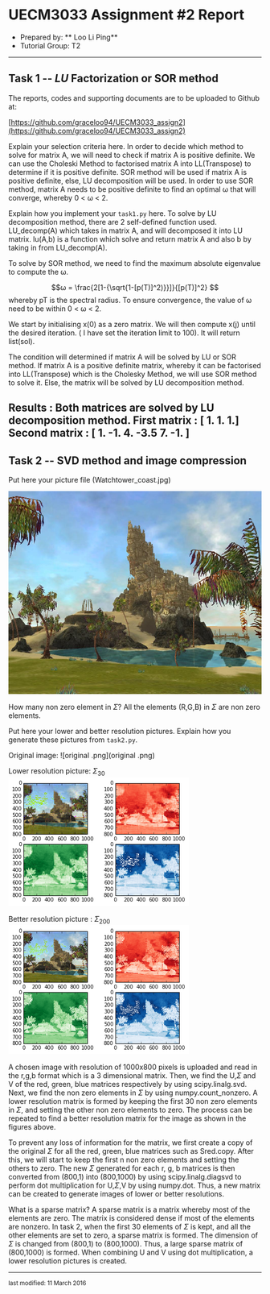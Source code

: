 UECM3033 Assignment #2 Report
========================================================

- Prepared by: ** Loo Li Ping**
- Tutorial Group: T2

--------------------------------------------------------

## Task 1 --  $LU$ Factorization or SOR method

The reports, codes and supporting documents are to be uploaded to Github at: 

[https://github.com/graceloo94/UECM3033_assign2](https://github.com/graceloo94/UECM3033_assign2)

Explain your selection criteria here.
In order to decide which method to solve for matrix A, we will need to check if matrix A is positive definite. We can use the Choleski Method to factorised matrix A into LL(Transpose) to determine if it is positive definite. SOR method will be used if matrix A is positive definite, else,  LU decomposition will be used. In order to use SOR method, matrix A needs to be positive definite to find an optimal ω that will converge, whereby 0 < ω < 2.

Explain how you implement your `task1.py` here.
To solve by LU decomposition method, there are 2 self-defined function used. LU_decomp(A) which takes in matrix A, and will decomposed it into LU matrix. lu(A,b) is a function which solve and return matrix A and also b by taking in from LU_decomp(A).

To solve by SOR method,  we need to find the maximum absolute eigenvalue to compute the ω. 

$$ω = \frac{2[1-{\sqrt{1-[p(T)]^2)}}]}{[p(T)]^2} $$
whereby pT is the spectral radius. To ensure convergence, the value of ω need to be within 0 < ω < 2.

We start by initialising x(0) as a zero matrix. We will then compute x(j) until the desired iteration. ( I have set the iteration limit to 100). It will return list(sol).

The condition will determined if matrix A will be solved by LU or SOR method. If matrix A is a positive definite matrix, whereby it can be factorised into LL(Transpose) which is the Cholesky Method, we will use SOR method to solve it. Else, the matrix will be solved by LU decomposition method.


Results : Both matrices are solved by LU decomposition method. 
First matrix : [ 1. 1. 1.] 
Second matrix : [ 1. -1. 4. -3.5 7. -1. ]
---------------------------------------------------------

## Task 2 -- SVD method and image compression

Put here your picture file (Watchtower_coast.jpg)

![Watchtower_coast.jpg](Watchtower_coast.jpg)

How many non zero element in $\Sigma$?
All the elements (R,G,B) in $\Sigma$  are non zero elements.

Put here your lower and better resolution pictures. Explain how you generate
these pictures from `task2.py`.

Original image:
![original .png](original .png)

Lower resolution picture: $\Sigma_{30}$
![svd_30.png](svd_30.png)

Better resolution picture : $\Sigma_{200}$
![svd_200.png](svd_200.png)

A chosen image with resolution of 1000x800 pixels is uploaded and read in the r,g,b format which is a 3 dimensional matrix. Then, we find the U,$\Sigma$ and V of the red, green, blue matrices respectively by using scipy.linalg.svd. Next, we find the non zero elements in $\Sigma$ by using numpy.count_nonzero. A lower resolution matrix is formed by keeping the first 30 non zero elements in $\Sigma$, and setting the other non zero elements to zero. The process can be repeated to find a better resolution matrix for the image as shown in the figures above.

To prevent any loss of information for the matrix, we first create a copy of the original $\Sigma$ for all the red, green, blue matrices such as Sred.copy. After this, we will start to keep the first n non zero elements and setting the others to zero. The new $\Sigma$ generated for each r, g, b matrices is then converted from (800,1) into (800,1000) by using scipy.linalg.diagsvd to perform dot multiplication for U,$\Sigma$,V by using numpy.dot. Thus, a new matrix can be created to generate images of lower or better resolutions.


What is a sparse matrix?
A sparse matrix is a matrix whereby most of the elements are zero. The matrix is considered dense if most of the elements are nonzero. In task 2, when the first 30 elements of $\Sigma$ is kept, and all the other elements are set to zero, a sparse matrix is formed. The dimension of $\Sigma$ is changed from (800,1) to (800,1000). Thus, a large sparse matrix of (800,1000) is formed. When combining U and V using dot multiplication, a lower resolution pictures is created.

-----------------------------------

<sup>last modified: 11 March 2016</sup>

